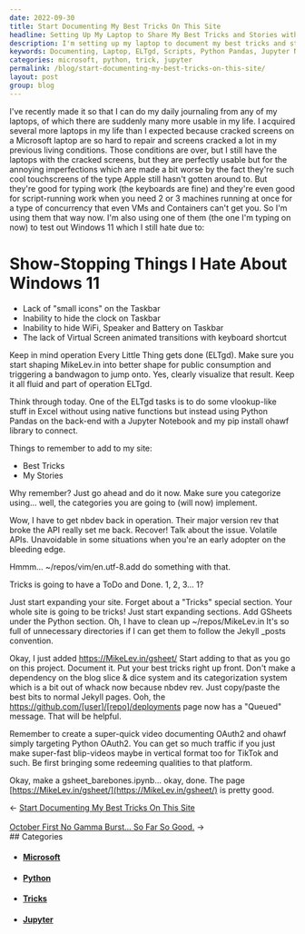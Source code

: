 ```yaml
---
date: 2022-09-30
title: Start Documenting My Best Tricks On This Site
headline: Setting Up My Laptop to Share My Best Tricks and Stories with You!
description: I'm setting up my laptop to document my best tricks and stories on my website, using multiple laptops and an ELTgd task to run scripts and use Python Pandas and a Jupyter Notebook. I'm also making sure to categorize everything, and I'm excited to share my knowledge with you! Come check out my website and see my best tricks and stories.
keywords: Documenting, Laptop, ELTgd, Scripts, Python Pandas, Jupyter Notebook, Windows 11, Vlookup, Tricks, Stories, Website, Categorize
categories: microsoft, python, trick, jupyter
permalink: /blog/start-documenting-my-best-tricks-on-this-site/
layout: post
group: blog
---
```



I've recently made it so that I can do my daily journaling from any of my
laptops, of which there are suddenly many more usable in my life. I acquired
several more laptops in my life than I expected because cracked screens on a
Microsoft laptop are so hard to repair and screens cracked a lot in my previous
living conditions. Those conditions are over, but I still have the laptops with
the cracked screens, but they are perfectly usable but for the annoying
imperfections which are made a bit worse by the fact they're such cool
touchscreens of the type Apple still hasn't gotten around to. But they're good
for typing work (the keyboards are fine) and they're even good for
script-running work when you need 2 or 3 machines running at once for a type of
concurrency that even VMs and Containers can't get you. So I'm using them that
way now. I'm also using one of them (the one I'm typing on now) to test out
Windows 11 which I still hate due to:

# Show-Stopping Things I Hate About Windows 11

- Lack of "small icons" on the Taskbar
- Inability to hide the clock on Taskbar
- Inability to hide WiFi, Speaker and Battery on Taskbar
- The lack of Virtual Screen animated transitions with keyboard shortcut

Keep in mind operation Every Little Thing gets done (ELTgd). Make sure you
start shaping MikeLev.in into better shape for public consumption and
triggering a bandwagon to jump onto. Yes, clearly visualize that result. Keep
it all fluid and part of operation ELTgd.

Think through today. One of the ELTgd tasks is to do some vlookup-like stuff in
Excel without using native functions but instead using Python Pandas on the
back-end with a Jupyter Notebook and my pip install ohawf library to connect.

Things to remember to add to my site:

- Best Tricks
- My Stories

Why remember? Just go ahead and do it now. Make sure you categorize using...
well, the categories you are going to (will now) implement.

Wow, I have to get nbdev back in operation. Their major version rev that broke
the API really set me back. Recover! Talk about the issue. Volatile APIs.
Unavoidable in some situations when you're an early adopter on the bleeding
edge.

Hmmm... ~/repos/vim/en.utf-8.add do something with that.

Tricks is going to have a ToDo and Done. 1, 2, 3... 1?

Just start expanding your site. Forget about a "Tricks" special section. Your
whole site is going to be tricks! Just start expanding sections. Add GSheets
under the Python section. Oh, I have to clean up ~/repos/MikeLev.in It's so
full of unnecessary directories if I can get them to follow the Jekyll \_posts
convention.

Okay, I just added https://MikeLev.in/gsheet/ Start adding to that as you go on
this project. Document it. Put your best tricks right up front. Don't make a
dependency on the blog slice & dice system and its categorization system which
is a bit out of whack now because nbdev rev. Just copy/paste the best bits to
normal Jekyll pages. Ooh, the https://github.com/[user]/[repo]/deployments page
now has a "Queued" message. That will be helpful.

Remember to create a super-quick video documenting OAuth2 and ohawf simply
targeting Python OAuth2. You can get so much traffic if you just make
super-fast blip-videos maybe in vertical format too for TikTok and such. Be
first bringing some redeeming qualities to that platform.

Okay, make a gsheet_barebones.ipynb... okay, done. The page
[https://MikeLev.in/gsheet/](https://MikeLev.in/gsheet/) is pretty good.


<div class="arrow-links"><div class="post-nav-prev"><span class="arrow">&larr;&nbsp;</span><a href="/blog/start-documenting-my-best-tricks-on-this-site/">Start Documenting My Best Tricks On This Site</a></div> &nbsp; <div class="post-nav-next"><a href="/blog/october-first-no-gamma-burst-so-far-so-good/">October First No Gamma Burst... So Far So Good.</a><span class="arrow">&nbsp;&rarr;</span></div></div>
## Categories

<ul>
<li><h4><a href='/microsoft/'>Microsoft</a></h4></li>
<li><h4><a href='/python/'>Python</a></h4></li>
<li><h4><a href='/trick/'>Tricks</a></h4></li>
<li><h4><a href='/jupyter/'>Jupyter</a></h4></li></ul>